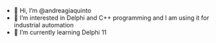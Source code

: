 - 👋 Hi, I’m @andreagiaquinto
- 👀 I’m interested in Delphi and C++ programming and I am using it for industrial automation
- 🌱 I’m currently learning Delphi 11

<!---
andreagiaquinto/andreagiaquinto is a ✨ special ✨ repository because its `README.md` (this file) appears on your GitHub profile.
You can click the Preview link to take a look at your changes.
--->
